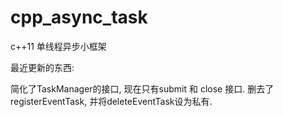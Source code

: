 # cpp_async_task
c++11 单线程异步小框架

最近更新的东西:

简化了TaskManager的接口, 现在只有submit 和 close 接口. 删去了registerEventTask, 并将deleteEventTask设为私有.
